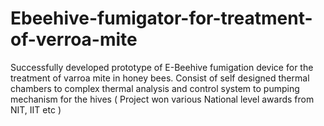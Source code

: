 # Ebeehive-fumigator-for-treatment-of-verroa-mite

Successfully developed prototype of E-Beehive fumigation device for the treatment of varroa mite in honey bees. Consist of self designed thermal chambers to complex thermal analysis and control system to pumping mechanism for the  hives ( Project won various National level awards  from NIT, IIT etc )

